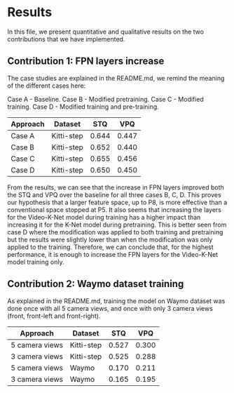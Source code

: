 # Results 

In this file, we present quantitative and qualitative results on the two contributions that we have implemented.

## Contribution 1: FPN layers increase

The case studies are explained in the README.md, we remind the meaning of the different cases here:

Case A - Baseline.
Case B - Modified pretraining.
Case C - Modified training.
Case D - Modified training and pre-training.


| Approach            | Dataset         | STQ       |  VPQ      |
|---------------------|-----------------|-----------|-----------|
| Case A              | Kitti-step      | 0.644     | 0.447     |
| Case B              | Kitti-step      | 0.652     | 0.440     |
| Case C              | Kitti-step      | 0.655     | 0.456     |
| Case D              | Kitti-step      | 0.650     | 0.450     |

From the results, we can see that the increase in FPN layers improved both the STQ and VPQ over the baseline for all three cases B, C, D. This proves our hypothesis that a larger feature space, up to P8, is more effective than a conventional space stopped at P5. 
It also seems that increasing the layers for the Video-K-Net model during training has a higher impact than increasing it for the K-Net model during pretraining. This is better seen from case D where the modification was applied to both training and pretraining but the results were slightly lower than when the modification was only applied to the training. Therefore, we can conclude that, for the highest performance, it is enough to increase the FPN layers for the Video-K-Net model training only.


## Contribution 2: Waymo dataset training

As explained in the README.md, training the model on Waymo dataset was done once with all 5 camera views, and once with only 3 camera views (front, front-left and front-right).

| Approach            | Dataset         | STQ       |  VPQ      |
|---------------------|-----------------|-----------|-----------|
| 5 camera views      | Kitti-step      | 0.527     | 0.300     |
| 3 camera views      | Kitti-step      | 0.525     | 0.288     |
| 5 camera views      | Waymo           | 0.170     | 0.211     |
| 3 camera views      | Waymo           | 0.165     | 0.195     |

